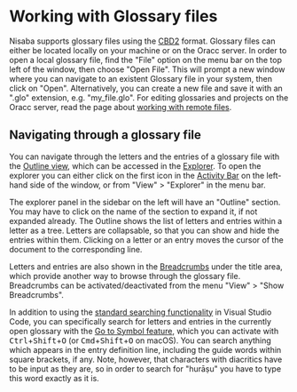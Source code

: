 # Working with Glossary files

Nisaba supports glossary files using the [CBD2](https://build-oracc.museum.upenn.edu/doc/help/glossaries/cbd2/index.html) format.
Glossary files can either be located locally on your machine or on the Oracc server.
In order to open a local glossary file, find the "File" option on the menu bar on the top left of the window, then choose "Open File".
This will prompt a new window where you can navigate to an existent Glossary file in your system, then click on "Open".
Alternatively, you can create a new file and save it with an ".glo" extension, e.g. "my_file.glo".
For editing glossaries and projects on the Oracc server, read the page about [working with remote files](remote-files.md).

## Navigating through a glossary file

You can navigate through the letters and the entries of a glossary file with the [Outline view](https://code.visualstudio.com/docs/getstarted/userinterface#_outline-view), which can be accessed in the [Explorer](https://code.visualstudio.com/docs/getstarted/userinterface#_explorer).
To open the explorer you can either click on the first icon in the [Activity Bar](https://code.visualstudio.com/docs/getstarted/userinterface#_basic-layout) on the left-hand side of the window, or from "View" > "Explorer" in the menu bar.

The explorer panel in the sidebar on the left will have an "Outline" section.
You may have to click on the name of the section to expand it, if not expanded already.
The Outline shows the list of letters and entries within a letter as a tree.
Letters are collapsable, so that you can show and hide the entries within them.
Clicking on a letter or an entry moves the cursor of the document to the corresponding line.

Letters and entries are also shown in the [Breadcrumbs](https://code.visualstudio.com/docs/getstarted/userinterface#_breadcrumbs) under the title area, which provide another way to browse through the glossary file.
Breadcrumbs can be activated/deactivated from the menu "View" > "Show Breadcrumbs".

In addition to using the [standard searching functionality](https://code.visualstudio.com/docs/editor/codebasics#_find-and-replace) in Visual Studio Code, you can specifically search for letters and entries in the currently open glossary with the [Go to Symbol feature](https://code.visualstudio.com/docs/editor/editingevolved#_go-to-symbol), which you can activate with <kbd>Ctrl</kbd>+<kbd>Shift</kbd>+<kbd>O</kbd> (or <kbd>Cmd</kbd>+<kbd>Shift</kbd>+<kbd>O</kbd> on macOS).
You can search anything which appears in the entry definition line, including the guide words within square brackets, if any.
Note, however, that characters with diacritics have to be input as they are, so in order to search for "hurāṣu" you have to type this word exactly as it is.
